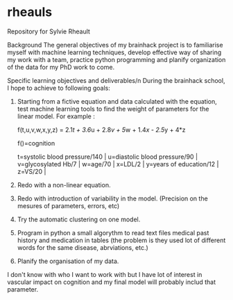 # rheauls
Repository for Sylvie Rheault

Background
The general objectives of my brainhack project is to familiarise myself with machine learning techniques, develop effective way of sharing my work with a team, practice python programming and planify organization of the data for my PhD work to come.

Specific learning objectives and deliverables/n
During the brainhack school, I hope to achieve to following goals:

1) Starting from a fictive equation and data calculated with the equation, test machine learning tools to find the weight of parameters for the linear model.  For example :

   f(t,u,v,w,x,y,z) = 2.1*t + 3.6*u + 2.8*v + 5*w + 1.4*x - 2.5*y + 4*z
   
   f()=cognition
   
   t=systolic blood pressure/140 | u=diastolic blood pressure/90 | v=glycosylated Hb/7 | w=age/70 | x=LDL/2 | y=years of education/12 | z=VS/20 |   
   
2) Redo with a non-linear equation.

3) Redo with introduction of variability in the model. (Precision on the mesures of parameters, errors, etc)

4) Try the automatic clustering on one model.

5) Program in python a small algorythm to read text files medical past history and medication in tables (the problem is they used lot of different words for the same disease, abrviations, etc.)

6) Planify the organisation of my data.

I don't know with who I want to work with but I have lot of interest in vascular impact on cognition and my final model will probably includ that parameter.
